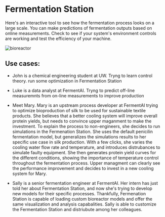 # Fermentation Station
Here's an interactive tool to see how the fermentation process looks on a large scale. You can make predictions of fermentation outputs based on online measurements.
Check to see if your system's environment controls are working and test the efficiency of your machine.

![bioreactor](http://www.industrialpenicillinsimulation.com/images/IndPenSim_input_outputs_V2.png)
## Use cases:
- John is a chemical engineering student at UW. Tryng to learn control theory. run some optimization in Fermentation Station

- Luke is a data analyst at FermentAI. Tryng to predict off-line measuremnts from on-line measurements to improve production

- Meet Mary. Mary is an upstream process developer at FermentAI trying to optimize bioproduction of silk to be used for sustainable textile products. She believes that a better cooling system will improve overall protein yields, but needs to convince upper maganment to make the investment. To explain the process to non-engineers, she decides to run simulations in the Fermenation Station. She uses the default penicilin fermentation model, but generalizes the simulations results to her specific use case in silk production. With a few clicks, she varies the cooling water flow rate and temperature, and introduces distrubances to simulate faulty equipment. She then generates protein yield curves for the different conditions, showing the importance of temperature control throughout the fermentation process. Upper managment can clearly see the performance improvement and decides to invest in a new cooling system for Mary.

- Sally is a senior fermentation engineer at FermentAI. Her intern has just told her about Fermentation Station, and now she's trying to develop new models for their specific processes. Thankfully, Fermenation Station is capable of loading custom bioreactor models and offer the same visualization and analysis capabalities. Sally is able to customize the Fermentation Station and distriubute among her colleagues.  
